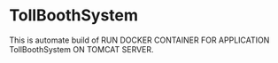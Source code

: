 # TollBoothSystem
This is automate build of RUN DOCKER CONTAINER FOR APPLICATION TollBoothSystem ON TOMCAT SERVER. 
